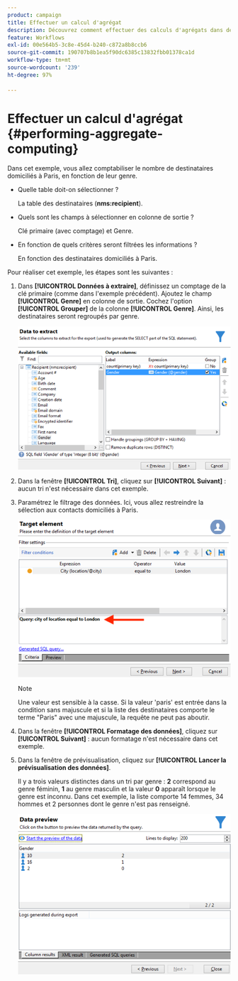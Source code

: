 ```yaml
---
product: campaign
title: Effectuer un calcul d'agrégat
description: Découvrez comment effectuer des calculs d'agrégats dans des requêtes
feature: Workflows
exl-id: 00e564b5-3c8e-45d4-b240-c872a8b8ccb6
source-git-commit: 190707b8b1ea5f90dc6385c13832fbb01378ca1d
workflow-type: tm+mt
source-wordcount: '239'
ht-degree: 97%

---
```


# Effectuer un calcul d&#39;agrégat {#performing-aggregate-computing}

Dans cet exemple, vous allez comptabiliser le nombre de destinataires domiciliés à Paris, en fonction de leur genre.

* Quelle table doit-on sélectionner ?

   La table des destinataires (**nms:recipient**).

* Quels sont les champs à sélectionner en colonne de sortie ?

   Clé primaire (avec comptage) et Genre.

* En fonction de quels critères seront filtrées les informations ?

   En fonction des destinataires domiciliés à Paris.

Pour réaliser cet exemple, les étapes sont les suivantes :

1. Dans **[!UICONTROL Données à extraire]**, définissez un comptage de la clé primaire (comme dans l&#39;exemple précédent). Ajoutez le champ **[!UICONTROL Genre]** en colonne de sortie. Cochez l&#39;option **[!UICONTROL Grouper]** de la colonne **[!UICONTROL Genre]**. Ainsi, les destinataires seront regroupés par genre.

   ![](assets/query_editor_nveau_27.png)

1. Dans la fenêtre **[!UICONTROL Tri]**, cliquez sur **[!UICONTROL Suivant]** : aucun tri n&#39;est nécessaire dans cet exemple.
1. Paramétrez le filtrage des données. Ici, vous allez restreindre la sélection aux contacts domiciliés à Paris.

   ![](assets/query_editor_22.png)

   >[!NOTE]
   >
   >Une valeur est sensible à la casse. Si la valeur &#39;paris&#39; est entrée dans la condition sans majuscule et si la liste des destinataires comporte le terme &quot;Paris&quot; avec une majuscule, la requête ne peut pas aboutir.

1. Dans la fenêtre **[!UICONTROL Formatage des données]**, cliquez sur **[!UICONTROL Suivant]** : aucun formatage n&#39;est nécessaire dans cet exemple.
1. Dans la fenêtre de prévisualisation, cliquez sur **[!UICONTROL Lancer la prévisualisation des données]**.

   Il y a trois valeurs distinctes dans un tri par genre : **2** correspond au genre féminin, **1** au genre masculin et la valeur **0** apparaît lorsque le genre est inconnu. Dans cet exemple, la liste comporte 14 femmes, 34 hommes et 2 personnes dont le genre n&#39;est pas renseigné.

   ![](assets/query_editor_agregat_04.png)

